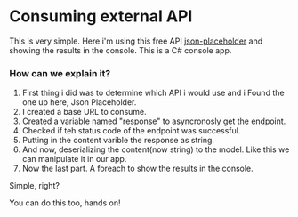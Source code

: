 # Consuming external API

This is very simple. Here i'm using this free API [json-placeholder](https://jsonplaceholder.typicode.com/) and showing the results in the console. This is a C# console app.

### How can we explain it?

1. First thing i did was to determine which API i would use and i Found the one up here, Json Placeholder.
2. I created a base URL to consume.
3. Created a variable named "response" to asyncronosly get the endpoint.
4. Checked if teh status code of the endpoint was successful.
5. Putting in the content varible the response as string.
6. And now, deserializing the content(now string) to the model. Like this we can manipulate it in our app.
7. Now the last part. A foreach to show the results in the console.

Simple, right?

You can do this too, hands on!
